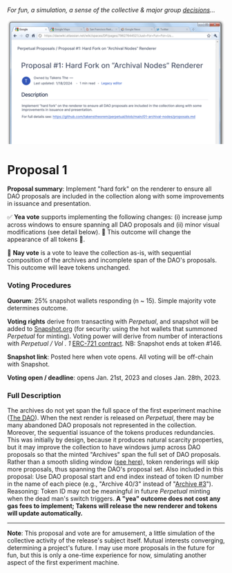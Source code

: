 *For fun, a simulation, a sense of the collective & major group [decisions](https://daowiki.atlassian.net/wiki/spaces/DP/pages/7962760/Proposal+17+Raising+the+Proposal+Deposit+to+11+ETH)...*

![Playful adaptation of DAO proposal wiki for our proposal...](../assets/proposal1.png?raw=True)

# Proposal 1

**Proposal summary**: Implement "hard fork" on the renderer to ensure all DAO proposals are included in the collection along with some improvements in issuance and presentation.

✅ **Yea vote** supports implementing the following changes: (i) increase jump across windows to ensure spanning all DAO proposals and (ii) minor visual modifications (see detail below). 🚧 This outcome will change the appearance of all tokens 🚧.

🚫 **Nay vote** is a vote to leave the collection as-is, with sequential composition of the archives and incomplete span of the DAO's proposals. This outcome will leave tokens unchanged.

### Voting Procedures

**Quorum**: 25% snapshot wallets responding (n ~ 15). Simple majority vote determines outcome.

**Voting rights** derive from transacting with *Perpetual*, and snapshot will be added to [Snapshot.org](https://snapshot.org/#/) (for security: using the hot wallets that summoned *Perpetual* for minting). Voting power will derive from number of interactions with *Perpetual / Vol . 1* [ERC-721 contract](https://etherscan.io/address/0xbbcfcc50a2885495ab789e06bab7d8f85d2f73ce). NB: Snapshot ends at token #146.

**Snapshot link**: Posted here when vote opens. All voting will be off-chain with Snapshot.

**Voting open / deadline**: opens Jan. 21st, 2023 and closes Jan. 28th, 2023.

### Full Description

The archives do not yet span the full space of the first experiment machine ([The DAO](https://etherscan.io/address/0xbb9bc244d798123fde783fcc1c72d3bb8c189413#readContract)). When the next render is released on *Perpetual*, there may be many abandoned DAO proposals not represented in the collection. Moreover, the sequential issuance of the tokens produces redundancies. This was initially by design, because it produces natural scarcity properties, but it may improve the collection to have windows jump across DAO proposals so that the minted "Archives" span the full set of DAO proposals. Rather than a smooth sliding window ([see here](https://twitter.com/takenstheorem/status/1747990153354723396)), token renderings will skip more proposals, thus spanning the DAO's proposal set. Also included in this proposal: Use DAO proposal start and end index instead of token ID number in the name of each piece (e.g., "Archive 40/3" instead of "[Archive #3](https://opensea.io/assets/ethereum/0xbbcfcc50a2885495ab789e06bab7d8f85d2f73ce/3)"). Reasoning: Token ID may not be meaningful in future *Perpetual* minting when the dead man's switch triggers. **A "yea" outcome does not cost any gas fees to implement; Takens will release the new renderer and tokens will update automatically.**

---

**Note**: This proposal and vote are for amusement, a little simulation of the collective activity of the release's subject itself. Mutual interests converging, determining a project's future. I may use more proposals in the future for fun, but this is only a one-time experience for now, simulating another aspect of the first experiment machine. 
